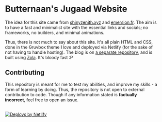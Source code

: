 # Butternaan's Jugaad Website

The idea for this site came from [shinyzenith.xyz](https://shinyzenith.xyz/) and [emersion.fr](https://emersion.fr/). The aim is to have a fast and minimalist site with the essential links and socials; no frameworks, no builders, and minimal animations.

Thus, there is not much to say about this site. It's all plain HTML and CSS, done in the Gruvbox theme I love and deployed via Netlify (for the sake of not having to handle hosting). The blog is on [a separate repository](https://github.com/butternaandev/blog), and is built using [Zola](https://getzola.org/). It's bloody fast :P

## Contributing

This repository is meant for me to test my abilities, and improve my skills - a form of learning by doing. Thus, the repository is not open to external contribution to code. Though if any information stated is **factually incorrect**, feel free to open an issue.

<br />

<a href="https://www.netlify.com">
	<img src="https://www.netlify.com/img/global/badges/netlify-color-accent.svg" alt="Deploys by Netlify" />
</a>